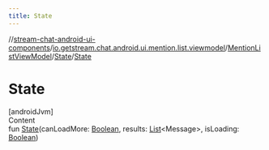 ```yaml
---
title: State
---
```

//[stream-chat-android-ui-components](../../../../index.md)/[io.getstream.chat.android.ui.mention.list.viewmodel](../../index.md)/[MentionListViewModel](../index.md)/[State](index.md)/[State](State.md)



# State  
[androidJvm]  
Content  
fun [State](State.md)(canLoadMore: [Boolean](https://kotlinlang.org/api/latest/jvm/stdlib/kotlin/-boolean/index.html), results: [List](https://kotlinlang.org/api/latest/jvm/stdlib/kotlin.collections/-list/index.html)&lt;Message&gt;, isLoading: [Boolean](https://kotlinlang.org/api/latest/jvm/stdlib/kotlin/-boolean/index.html))  



